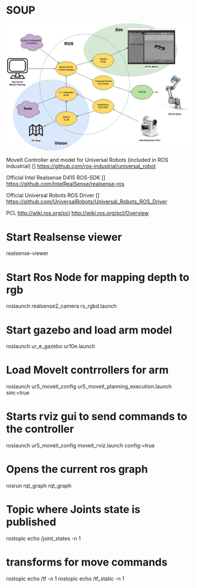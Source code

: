 # SOUP




![ROS_Diagram](/images/ros_diagram.png)




MoveIt Controller and model for Universal Robots (included in ROS Industrial)
[]  https://github.com/ros-industrial/universal_robot




Official Intel Realsense D415 ROS-SDK 
[]  https://github.com/IntelRealSense/realsense-ros

Official Universal Robots ROS Driver
[] https://github.com/UniversalRobots/Universal_Robots_ROS_Driver

PCL
http://wiki.ros.org/pcl
http://wiki.ros.org/pcl/Overview









# Start Realsense viewer
realsense-viewer


# Start Ros Node for mapping depth to rgb
roslaunch realsense2_camera rs_rgbd.launch


# Start gazebo and load arm model
roslaunch ur_e_gazebo ur10e.launch
# Load MoveIt contrrollers for arm
roslaunch ur5_moveit_config ur5_moveit_planning_execution.launch sim:=true
# Starts rviz gui to send commands to the controller
roslaunch ur5_moveit_config moveit_rviz.launch config:=true


# Opens the current ros graph
rosrun rqt_graph rqt_graph

# Topic where Joints state is published  
rostopic echo /joint_states -n 1
# transforms for move commands
rostopic echo /tf -n 1
rostopic echo /tf_static -n 1
